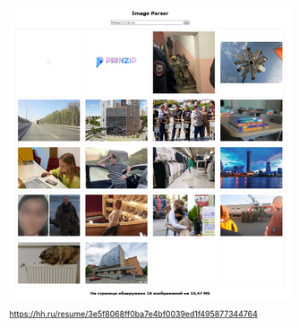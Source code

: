 ![](https://github.com/simenoff/imageParser/blob/main/screenshot.png)

https://hh.ru/resume/3e5f8068ff0ba7e4bf0039ed1f495877344764
